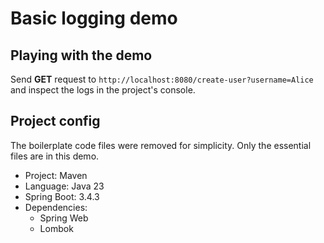 # Basic logging demo

## Playing with the demo

Send **GET** request to `http://localhost:8080/create-user?username=Alice` and inspect the logs in the project's console.

## Project config

The boilerplate code files were removed for simplicity. Only the essential files are in this demo.

- Project: Maven
- Language: Java 23
- Spring Boot: 3.4.3
- Dependencies:
  - Spring Web
  - Lombok
